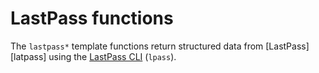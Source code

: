 # LastPass functions

The `lastpass*` template functions return structured data from
[LastPass][latpass] using the [LastPass CLI][cli] (`lpass`).

[lastpass]: https://lastpass.com/
[cli]: https://lastpass.github.io/lastpass-cli/lpass.1.html
